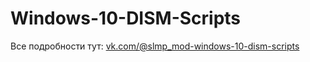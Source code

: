 # Windows-10-DISM-Scripts
Все подробности тут: [vk.com/@slmp_mod-windows-10-dism-scripts
](https://vk.com/@slmp_mod-windows-10-dism-scripts)
